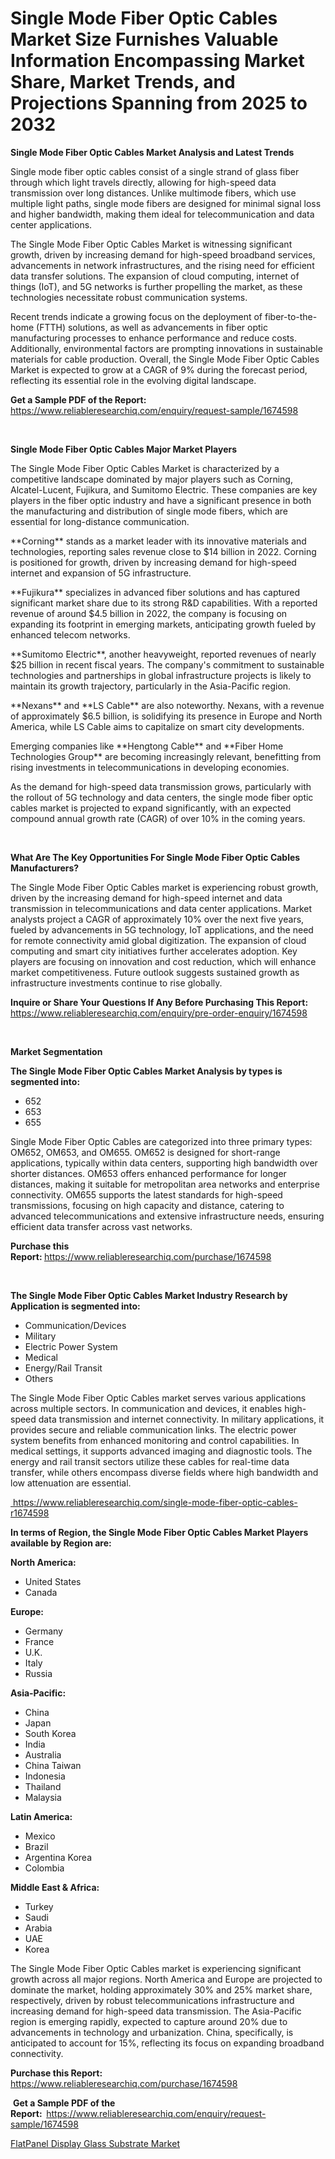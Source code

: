 <p><h1>Single Mode Fiber Optic Cables Market Size Furnishes Valuable Information Encompassing Market Share, Market Trends, and Projections Spanning from 2025 to 2032</h1></p><p><strong>Single Mode Fiber Optic Cables Market Analysis and Latest Trends</strong></p>
<p><p>Single mode fiber optic cables consist of a single strand of glass fiber through which light travels directly, allowing for high-speed data transmission over long distances. Unlike multimode fibers, which use multiple light paths, single mode fibers are designed for minimal signal loss and higher bandwidth, making them ideal for telecommunication and data center applications.</p><p>The Single Mode Fiber Optic Cables Market is witnessing significant growth, driven by increasing demand for high-speed broadband services, advancements in network infrastructures, and the rising need for efficient data transfer solutions. The expansion of cloud computing, internet of things (IoT), and 5G networks is further propelling the market, as these technologies necessitate robust communication systems.</p><p>Recent trends indicate a growing focus on the deployment of fiber-to-the-home (FTTH) solutions, as well as advancements in fiber optic manufacturing processes to enhance performance and reduce costs. Additionally, environmental factors are prompting innovations in sustainable materials for cable production. Overall, the Single Mode Fiber Optic Cables Market is expected to grow at a CAGR of 9% during the forecast period, reflecting its essential role in the evolving digital landscape.</p></p>
<p><strong>Get a Sample PDF of the Report:&nbsp;</strong> <a href="https://www.reliableresearchiq.com/enquiry/request-sample/1674598?utm_campaign=2843&utm_medium=2&utm_source=Github&utm_content=ia&utm_term=25032025&utm_id=single-mode-fiber-optic-cables">https://www.reliableresearchiq.com/enquiry/request-sample/1674598</a></p>
<p>&nbsp;</p>
<p><strong>Single Mode Fiber Optic Cables Major Market Players</strong></p>
<p><p>The Single Mode Fiber Optic Cables Market is characterized by a competitive landscape dominated by major players such as Corning, Alcatel-Lucent, Fujikura, and Sumitomo Electric. These companies are key players in the fiber optic industry and have a significant presence in both the manufacturing and distribution of single mode fibers, which are essential for long-distance communication.</p><p>**Corning** stands as a market leader with its innovative materials and technologies, reporting sales revenue close to $14 billion in 2022. Corning is positioned for growth, driven by increasing demand for high-speed internet and expansion of 5G infrastructure.</p><p>**Fujikura** specializes in advanced fiber solutions and has captured significant market share due to its strong R&D capabilities. With a reported revenue of around $4.5 billion in 2022, the company is focusing on expanding its footprint in emerging markets, anticipating growth fueled by enhanced telecom networks.</p><p>**Sumitomo Electric**, another heavyweight, reported revenues of nearly $25 billion in recent fiscal years. The company's commitment to sustainable technologies and partnerships in global infrastructure projects is likely to maintain its growth trajectory, particularly in the Asia-Pacific region.</p><p>**Nexans** and **LS Cable** are also noteworthy. Nexans, with a revenue of approximately $6.5 billion, is solidifying its presence in Europe and North America, while LS Cable aims to capitalize on smart city developments.</p><p>Emerging companies like **Hengtong Cable** and **Fiber Home Technologies Group** are becoming increasingly relevant, benefitting from rising investments in telecommunications in developing economies.</p><p>As the demand for high-speed data transmission grows, particularly with the rollout of 5G technology and data centers, the single mode fiber optic cables market is projected to expand significantly, with an expected compound annual growth rate (CAGR) of over 10% in the coming years.</p></p>
<p>&nbsp;</p>
<p><strong>What Are The Key Opportunities For Single Mode Fiber Optic Cables Manufacturers?</strong></p>
<p><p>The Single Mode Fiber Optic Cables market is experiencing robust growth, driven by the increasing demand for high-speed internet and data transmission in telecommunications and data center applications. Market analysts project a CAGR of approximately 10% over the next five years, fueled by advancements in 5G technology, IoT applications, and the need for remote connectivity amid global digitization. The expansion of cloud computing and smart city initiatives further accelerates adoption. Key players are focusing on innovation and cost reduction, which will enhance market competitiveness. Future outlook suggests sustained growth as infrastructure investments continue to rise globally.</p></p>
<p><strong>Inquire or Share Your Questions If Any Before Purchasing This Report:</strong> <a href="https://www.reliableresearchiq.com/enquiry/pre-order-enquiry/1674598?utm_campaign=2843&utm_medium=2&utm_source=Github&utm_content=ia&utm_term=25032025&utm_id=single-mode-fiber-optic-cables">https://www.reliableresearchiq.com/enquiry/pre-order-enquiry/1674598</a></p>
<p>&nbsp;</p>
<p><strong>Market Segmentation</strong></p>
<p><strong>The Single Mode Fiber Optic Cables Market Analysis by types is segmented into:</strong></p>
<p><ul><li>652</li><li>653</li><li>655</li></ul></p>
<p><p>Single Mode Fiber Optic Cables are categorized into three primary types: OM652, OM653, and OM655. OM652 is designed for short-range applications, typically within data centers, supporting high bandwidth over shorter distances. OM653 offers enhanced performance for longer distances, making it suitable for metropolitan area networks and enterprise connectivity. OM655 supports the latest standards for high-speed transmissions, focusing on high capacity and distance, catering to advanced telecommunications and extensive infrastructure needs, ensuring efficient data transfer across vast networks.</p></p>
<p><strong>Purchase this Report:&nbsp;</strong><a href="https://www.reliableresearchiq.com/purchase/1674598?utm_campaign=2843&utm_medium=2&utm_source=Github&utm_content=ia&utm_term=25032025&utm_id=single-mode-fiber-optic-cables">https://www.reliableresearchiq.com/purchase/1674598</a></p>
<p>&nbsp;</p>
<p><strong>The Single Mode Fiber Optic Cables Market Industry Research by Application is segmented into:</strong></p>
<p><ul><li>Communication/Devices</li><li>Military</li><li>Electric Power System</li><li>Medical</li><li>Energy/Rail Transit</li><li>Others</li></ul></p>
<p><p>The Single Mode Fiber Optic Cables market serves various applications across multiple sectors. In communication and devices, it enables high-speed data transmission and internet connectivity. In military applications, it provides secure and reliable communication links. The electric power system benefits from enhanced monitoring and control capabilities. In medical settings, it supports advanced imaging and diagnostic tools. The energy and rail transit sectors utilize these cables for real-time data transfer, while others encompass diverse fields where high bandwidth and low attenuation are essential.</p></p>
<p><a href="https://www.reliableresearchiq.com/single-mode-fiber-optic-cables-r1674598?utm_campaign=2843&utm_medium=2&utm_source=Github&utm_content=ia&utm_term=25032025&utm_id=single-mode-fiber-optic-cables">&nbsp;https://www.reliableresearchiq.com/single-mode-fiber-optic-cables-r1674598</a></p>
<p><strong>In terms of Region, the Single Mode Fiber Optic Cables Market Players available by Region are:</strong></p>
<p>
    <p> <strong> North America: </strong>
        <ul>
            <li>United States</li>
            <li>Canada</li>
        </ul>
        </p> 
    <p> <strong> Europe: </strong>
        <ul>
            <li>Germany</li>
            <li>France</li>
            <li>U.K.</li>
            <li>Italy</li>
            <li>Russia</li>
        </ul>
        </p> 
    <p> <strong> Asia-Pacific: </strong>
        <ul>
            <li>China</li>
            <li>Japan</li>
            <li>South Korea</li>
            <li>India</li>
            <li>Australia</li>
            <li>China Taiwan</li>
            <li>Indonesia</li>
            <li>Thailand</li>
            <li>Malaysia</li>
        </ul>
        </p> 
    <p> <strong> Latin America: </strong>
        <ul>
            <li>Mexico</li>
            <li>Brazil</li>
            <li>Argentina Korea</li>
            <li>Colombia</li>
        </ul>
        </p> 
    <p> <strong> Middle East & Africa: </strong>
        <ul>
            <li>Turkey</li>
            <li>Saudi</li>
            <li>Arabia</li>
            <li>UAE</li>
            <li>Korea</li>
        </ul>
    </p>
    </p>
<p><p>The Single Mode Fiber Optic Cables market is experiencing significant growth across all major regions. North America and Europe are projected to dominate the market, holding approximately 30% and 25% market share, respectively, driven by robust telecommunications infrastructure and increasing demand for high-speed data transmission. The Asia-Pacific region is emerging rapidly, expected to capture around 20% due to advancements in technology and urbanization. China, specifically, is anticipated to account for 15%, reflecting its focus on expanding broadband connectivity.</p></p>
<p><strong>Purchase this Report: </strong><a href="https://www.reliableresearchiq.com/purchase/1674598?utm_campaign=2843&utm_medium=2&utm_source=Github&utm_content=ia&utm_term=25032025&utm_id=single-mode-fiber-optic-cables">https://www.reliableresearchiq.com/purchase/1674598</a></p>
<p>&nbsp;<strong>Get a Sample PDF of the Report:&nbsp;&nbsp;</strong><a href="https://www.reliableresearchiq.com/enquiry/request-sample/1674598?utm_campaign=2843&utm_medium=2&utm_source=Github&utm_content=ia&utm_term=25032025&utm_id=single-mode-fiber-optic-cables">https://www.reliableresearchiq.com/enquiry/request-sample/1674598</a></p>
<p><strong></strong></p>
<p><p><a href="https://github.com/birbamanan03/Market-Research-Report-List-1/blob/main/flatpanel-display-glass-substrate-market.md?utm_campaign=2843&utm_medium=2&utm_source=Github&utm_content=ia&utm_term=25032025&utm_id=single-mode-fiber-optic-cables">FlatPanel Display Glass Substrate Market</a></p></p>